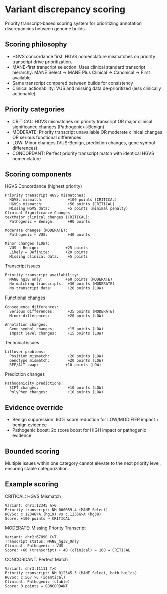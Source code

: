 # Variant discrepancy scoring

Priority transcript-based scoring system for prioritizing annotation discrepancies between genome builds.

## Scoring philosophy

- HGVS concordance first: HGVS nomenclature mismatches on priority transcript drive prioritization.
- MANE-first transcript selection: Uses clinical standard transcript hierarchy:
  MANE Select → MANE Plus Clinical → Canonical → First available
- Same transcript compared between builds for consistency
- Clinical actionability: VUS and missing data de-prioritized (less clinically actionable).

## Priority categories

- CRITICAL: HGVS mismatches on priority transcript OR major clinical significance changes (Pathogenic↔Benign)
- MODERATE: Priority transcript unavailable OR moderate clinical changes OR serious functional differences
- LOW: Minor changes (VUS-Benign, prediction changes, gene symbol differences)
- CONCORDANT: Perfect priority transcript match with identical HGVS nomenclature
  
## Scoring components

HGVS Concordance (highest priority)

```text
Priority transcript HGVS mismatches:
  HGVSc mismatch:           +100 points (CRITICAL)
  HGVSp mismatch:           +50 points (CRITICAL)
  Missing HGVS data:        +5 points (minimal penalty)
Clinical Significance Changes
textMajor clinical changes (CRITICAL):
  Pathogenic ↔ Benign:      +90 points
  
Moderate changes (MODERATE):
  Pathogenic ↔ VUS:         +40 points
  
Minor changes (LOW):
  VUS ↔ Benign:            +25 points
  Likely ↔ Definite:       +20 points
  Missing clinical data:    +5 points
```

Transcript issues

```text
Priority transcript availability:
  MANE hg38 only:          +60 points (MODERATE)
  No matching transcripts:  +30 points (MODERATE)
  No transcript data:       +20 points (LOW)
```

Functional changes

```text
Consequence differences:
  Serious differences:      +35 points (MODERATE)
  Minor differences:        +20 points (LOW)
  
Annotation changes:
  Gene symbol changes:      +15 points (LOW)
  Impact level changes:     +15 points (LOW)
```

Technical issues

```text
Liftover problems:
  Position mismatch:        +20 points (LOW)
  Genotype mismatch:        +20 points (LOW)
  REF/ALT swap:            +10 points (LOW)
```

Prediction changes

```text
Pathogenicity predictions:
  SIFT changes:             +10 points (LOW)
  PolyPhen changes:         +10 points (LOW)
```

## Evidence override

- Benign suppression: 90% score reduction for LOW/MODIFIER impact + benign evidence
- Pathogenic boost: 2x score boost for HIGH impact or pathogenic evidence

## Bounded scoring

Multiple issues within one category cannot elevate to the next priority level, ensuring stable categorization.

## Example scoring

CRITICAL: HGVS Mismatch

```text
Variant: chr1:12345 A>G  
Priority transcript: NM_000059.4 (MANE Select)
HGVSc: c.1234G>A (hg19) vs c.1235G>A (hg38)
Score: +100 points → CRITICAL

```

MODERATE: Missing Priority Transcript

```text
Variant: chr2:67890 C>T
Transcript status: MANE_hg38_Only
Clinical: Pathogenic → VUS  
Score: +60 (transcript) + 40 (clinical) = 100 → CRITICAL

```

CONCORDANT: Perfect Match

```text
Variant: chr3:11111 T>C
Priority transcript: NM_012345.3 (MANE Select, both builds)
HGVSc: c.567T>C (identical)
Clinical: Pathogenic (stable)
Score: 0 points → CONCORDANT
```
